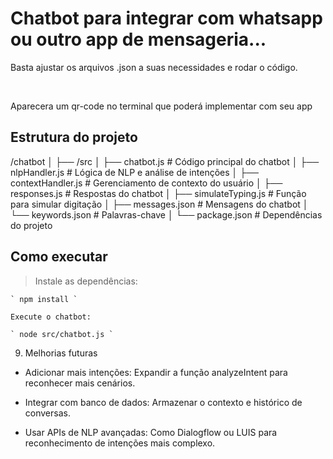 # Chatbot para integrar com whatsapp ou outro app de mensageria...

<p> Basta ajustar os arquivos .json a suas necessidades e rodar o código.</p></br>
<p> Aparecera um qr-code no terminal que poderá implementar com seu app 





## Estrutura do projeto

/chatbot
│
├── /src
│   ├── chatbot.js          # Código principal do chatbot
│   ├── nlpHandler.js       # Lógica de NLP e análise de intenções
│   ├── contextHandler.js   # Gerenciamento de contexto do usuário
│   ├── responses.js        # Respostas do chatbot
│   ├── simulateTyping.js   # Função para simular digitação
│   ├── messages.json       # Mensagens do chatbot
│   └── keywords.json       # Palavras-chave
│
└── package.json            # Dependências do projeto


## Como executar

> Instale as dependências:
   
    ` npm install `

    Execute o chatbot:
   
    ` node src/chatbot.js `

9. Melhorias futuras

- Adicionar mais intenções: Expandir a função analyzeIntent para reconhecer mais cenários.

- Integrar com banco de dados: Armazenar o contexto e histórico de conversas.

- Usar APIs de NLP avançadas: Como Dialogflow ou LUIS para reconhecimento de intenções mais complexo.